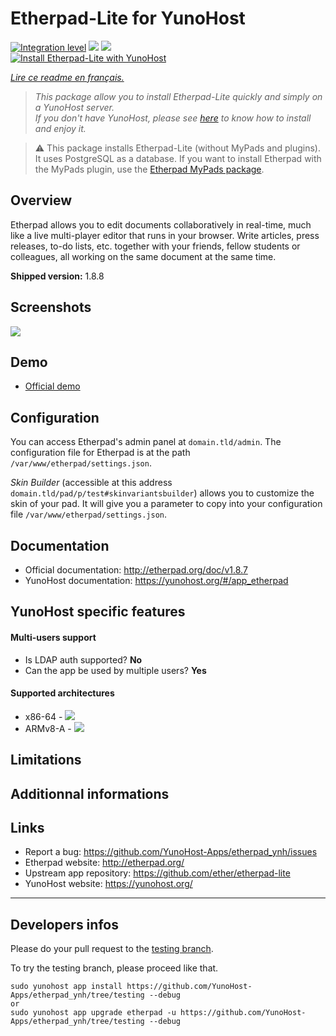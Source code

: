 # Etherpad-Lite for YunoHost

[![Integration level](https://dash.yunohost.org/integration/etherpad.svg)](https://dash.yunohost.org/appci/app/etherpad) ![](https://ci-apps.yunohost.org/ci/badges/etherpad.status.svg) ![](https://ci-apps.yunohost.org/ci/badges/etherpad.maintain.svg)  
[![Install Etherpad-Lite with YunoHost](https://install-app.yunohost.org/install-with-yunohost.svg)](https://install-app.yunohost.org/?app=etherpad)

*[Lire ce readme en français.](./README_fr.md)*

> *This package allow you to install Etherpad-Lite quickly and simply on a YunoHost server.  
If you don't have YunoHost, please see [here](https://yunohost.org/#/install) to know how to install and enjoy it.*

> :warning: This package installs Etherpad-Lite (without MyPads and plugins). It uses PostgreSQL as a database.
>If you want to install Etherpad with the MyPads plugin, use the [Etherpad MyPads package](https://github.com/YunoHost-Apps/etherpad_mypads_ynh).

## Overview
Etherpad allows you to edit documents collaboratively in real-time, much like a live multi-player editor that runs in your browser. Write articles, press releases, to-do lists, etc. together with your friends, fellow students or colleagues, all working on the same document at the same time.

**Shipped version:** 1.8.8

## Screenshots

![](https://etherpad.org/img/etherpad_demo.gif)

## Demo

* [Official demo](https://video.etherpad.com/)

## Configuration

You can access Etherpad's admin panel at `domain.tld/admin`. The configuration file for Etherpad is at the path `/var/www/etherpad/settings.json`.

*Skin Builder* (accessible at this address `domain.tld/pad/p/test#skinvariantsbuilder`) allows you to customize the skin of your pad. It will give you a parameter to copy into your configuration file `/var/www/etherpad/settings.json`.

## Documentation

 * Official documentation: http://etherpad.org/doc/v1.8.7
 * YunoHost documentation: https://yunohost.org/#/app_etherpad

## YunoHost specific features

#### Multi-users support

 * Is LDAP auth supported? **No**
 * Can the app be used by multiple users? **Yes**

#### Supported architectures

* x86-64 - [![](https://ci-apps.yunohost.org/ci/logs/etherpad%20%28Apps%29.svg)](https://ci-apps.yunohost.org/ci/apps/etherpad/)
* ARMv8-A - [![](https://ci-apps-arm.yunohost.org/ci/logs/etherpad%20%28Apps%29.svg)](https://ci-apps-arm.yunohost.org/ci/apps/etherpad/)

## Limitations

## Additionnal informations

## Links

 * Report a bug: https://github.com/YunoHost-Apps/etherpad_ynh/issues
 * Etherpad website: http://etherpad.org/
 * Upstream app repository: https://github.com/ether/etherpad-lite
 * YunoHost website: https://yunohost.org/

---

## Developers infos

Please do your pull request to the [testing branch](https://github.com/YunoHost-Apps/etherpad_ynh/tree/testing).

To try the testing branch, please proceed like that.
```
sudo yunohost app install https://github.com/YunoHost-Apps/etherpad_ynh/tree/testing --debug
or
sudo yunohost app upgrade etherpad -u https://github.com/YunoHost-Apps/etherpad_ynh/tree/testing --debug
```
